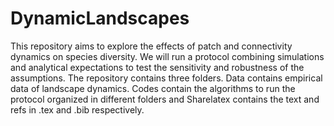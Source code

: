 # DynamicLandscapes
This repository aims to explore the effects of patch and connectivity dynamics on species diversity.
We will run a protocol combining simulations and analytical expectations to test the sensitivity and robustness of the assumptions.
The repository contains three folders. Data contains empirical data of landscape dynamics. Codes contain the algorithms 
to run the protocol organized in different folders and Sharelatex contains the text and refs in .tex and .bib respectively. 
